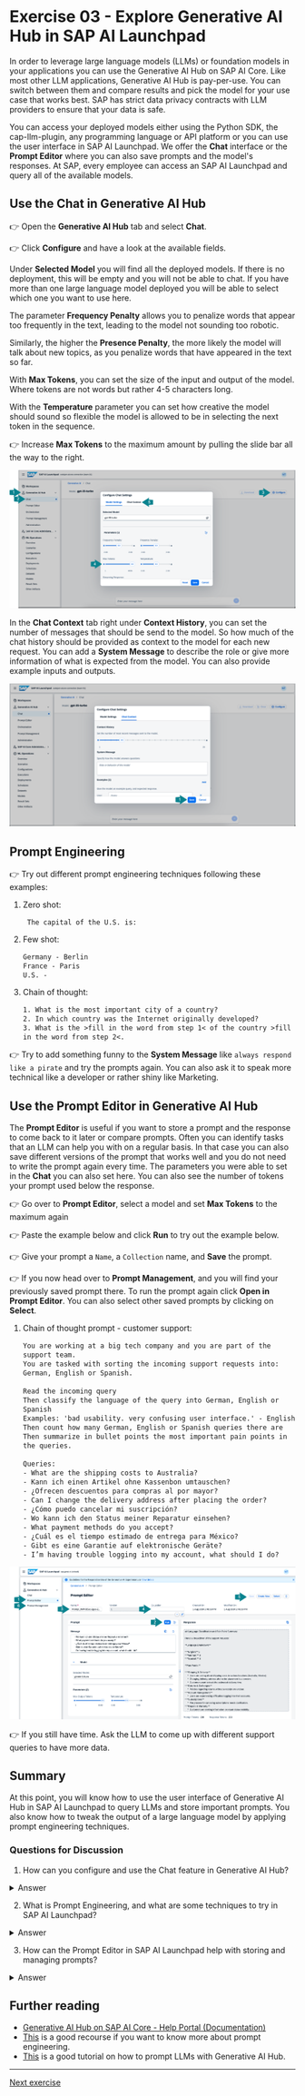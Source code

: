 # Exercise 03 - Explore Generative AI Hub in SAP AI Launchpad

In order to leverage large language models (LLMs) or foundation models in your applications you can use the Generative AI Hub on SAP AI Core. Like most other LLM applications, Generative AI Hub is pay-per-use. You can switch between them and compare results and pick the model for your use case that works best. SAP has strict data privacy contracts with LLM providers to ensure that your data is safe.

You can access your deployed models either using the Python SDK, the cap-llm-plugin, any programming language or API platform or you can use the user interface in SAP AI Launchpad. We offer the **Chat** interface or the **Prompt Editor** where you can also save prompts and the model's responses. At SAP, every employee can access an SAP AI Launchpad and query all of the available models.

## Use the Chat in Generative AI Hub

👉 Open the **Generative AI Hub** tab and select **Chat**.

👉 Click **Configure** and have a look at the available fields.

Under **Selected Model** you will find all the deployed models. If there is no deployment, this will be empty and you will not be able to chat. If you have more than one large language model deployed you will be able to select which one you want to use here.

The parameter **Frequency Penalty** allows you to penalize words that appear too frequently in the text, leading to the model not sounding too robotic.

Similarly, the higher the **Presence Penalty**, the more likely the model will talk about new topics, as you penalize words that have appeared in the text so far.

With **Max Tokens**, you can set the size of the input and output of the model. Where tokens are not words but rather 4-5 characters long.

With the **Temperature** parameter you can set how creative the model should sound so flexible the model is allowed to be in selecting the next token in the sequence.

👉 Increase **Max Tokens** to the maximum amount by pulling the slide bar all the way to the right.

![Chat 1/2](assets/chat.png)

In the **Chat Context** tab right under **Context History**, you can set the number of messages that should be send to the model. So how much of the chat history should be provided as context to the model for each new request. You can add a **System Message** to describe the role or give more information of what is expected from the model. You can also provide example inputs and outputs.

![Chat 2/2](assets/chat_2.png)

## Prompt Engineering

👉 Try out different prompt engineering techniques following these examples:

1. Zero shot:
   ```
    The capital of the U.S. is:
   ```
2. Few shot:
   ```
   Germany - Berlin
   France - Paris
   U.S. -
   ```
3. Chain of thought:
   ```
   1. What is the most important city of a country?
   2. In which country was the Internet originally developed?
   3. What is the >fill in the word from step 1< of the country >fill in the word from step 2<.
   ```

👉 Try to add something funny to the **System Message** like `always respond like a pirate` and try the prompts again. You can also ask it to speak more technical like a developer or rather shiny like Marketing.

## Use the Prompt Editor in Generative AI Hub

The **Prompt Editor** is useful if you want to store a prompt and the response to come back to it later or compare prompts. Often you can identify tasks that an LLM can help you with on a regular basis. In that case you can also save different versions of the prompt that works well and you do not need to write the prompt again every time. The parameters you were able to set in the **Chat** you can also set here. You can also see the number of tokens your prompt used below the response.

👉 Go over to **Prompt Editor**, select a model and set **Max Tokens** to the maximum again

👉 Paste the example below and click **Run** to try out the example below.

👉 Give your prompt a `Name`, a `Collection` name, and **Save** the prompt.

👉 If you now head over to **Prompt Management**, and you will find your previously saved prompt there. To run the prompt again click **Open in Prompt Editor**. You can also select other saved prompts by clicking on **Select**.

1. Chain of thought prompt - customer support:

   ```
   You are working at a big tech company and you are part of the support team.
   You are tasked with sorting the incoming support requests into: German, English or Spanish.

   Read the incoming query
   Then classify the language of the query into German, English or Spanish
   Examples: 'bad usability. very confusing user interface.' - English
   Then count how many German, English or Spanish queries there are
   Then summarize in bullet points the most important pain points in the queries.

   Queries:
   - What are the shipping costs to Australia?
   - Kann ich einen Artikel ohne Kassenbon umtauschen?
   - ¿Ofrecen descuentos para compras al por mayor?
   - Can I change the delivery address after placing the order?
   - ¿Cómo puedo cancelar mi suscripción?
   - Wo kann ich den Status meiner Reparatur einsehen?
   - What payment methods do you accept?
   - ¿Cuál es el tiempo estimado de entrega para México?
   - Gibt es eine Garantie auf elektronische Geräte?
   - I’m having trouble logging into my account, what should I do?
   ```

![Prompt Editor](assets/prompt_editor.png)

👉 If you still have time. Ask the LLM to come up with different support queries to have more data.

## Summary

At this point, you will know how to use the user interface of Generative AI Hub in SAP AI Launchpad to query LLMs and store important prompts. You also know how to tweak the output of a large language model by applying prompt engineering techniques.

### Questions for Discussion

1. How can you configure and use the Chat feature in Generative AI Hub?
<details><summary>Answer</summary>
   To use the Chat feature in the Generative AI Hub, you first need to select a deployed model under Selected Model. You can then adjust parameters like Frequency Penalty to avoid repetition, Presence Penalty to encourage new topics, Max Tokens to control input/output size, and Temperature to control model creativity. You can also adjust the Chat Context to manage the history of the conversation and add a System Message to guide the model's behavior (e.g., make it speak like a pirate).
   </details>

2. What is Prompt Engineering, and what are some techniques to try in SAP AI Launchpad?
<details><summary>Answer</summary>
Prompt Engineering is the practice of crafting prompts in a way that guides the model to produce the desired responses. Some common techniques include:

   - Zero shot: Asking a direct question without any examples (e.g., "The capital of the U.S. is:").
   - Few shot: Providing a few examples before asking a question (e.g., "Germany - Berlin, France - Paris, U.S. -").
   - Chain of thought: Structuring a series of steps for the model to follow (e.g., asking the model to identify important cities or countries in a structured format).
</details>

3. How can the Prompt Editor in SAP AI Launchpad help with storing and managing prompts?
<details><summary>Answer</summary>
The Prompt Editor allows you to save prompts and their responses for later use or comparison. It’s useful for tasks that require repeated use of the same prompt. You can save different versions of prompts, specify parameters like Max Tokens, and view the number of tokens used. For example, you can save a Chain of Thought prompt for customer support classification and reuse it in the future without retyping the prompt. Saved prompts can be managed under Prompt Management for easy access.
</details>

## Further reading

- [Generative AI Hub on SAP AI Core - Help Portal (Documentation)](https://help.sap.com/docs/sap-ai-core/sap-ai-core-service-guide/generative-ai-hub-in-sap-ai-core-7db524ee75e74bf8b50c167951fe34a5)
- [This](https://www.promptingguide.ai/) is a good recourse if you want to know more about prompt engineering.
- [This](https://developers.sap.com/tutorials/ai-core-generative-ai.html) is a good tutorial on how to prompt LLMs with Generative AI Hub.

---

[Next exercise](../04-create-connection-configuration/README.md)
